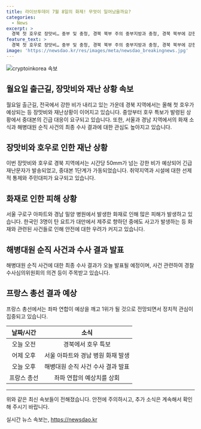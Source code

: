 ```yaml
---
title: 라이브투데이 7월 8일의 화제! 무엇이 일어났을까요?
categories:
  - News
excerpt: >
  경북 첫 호우로 장맛비… 중부 및 충청, 경북 북부 주의 중부지방과 충청, 경북 북부에 강한 비가 쏟아지고 있어, 재난문자가 발송됐다. 중대본은 1단계 경보를 발령하며 취약지역에 주민대피를 당부했다. 또한, 서울 아파트와 밀양 병원에서 화재가 발생하고 해병 순직사건의 최종 수사결과가 발표될 예정이다. 프랑스 총선에서는 깜짝 1위 예상되는 좌파 연합의 결과가 관심을 끌고 있다.
feature_text: >
  경북 첫 호우로 장맛비… 중부 및 충청, 경북 북부 주의 중부지방과 충청, 경북 북부에 강한 비가 쏟아지고 있어, 재난문자가 발송됐다. 중대본은 1단계 경보를 발령하며 취약지역에 주민대피를 당부했다. 또한, 서울 아파트와 밀양 병원에서 화재가 발생하고 해병 순직사건의 최종 수사결과가 발표될 예정이다. 프랑스 총선에서는 깜짝 1위 예상되는 좌파 연합의 결과가 관심을 끌고 있다.
image: 'https://newsdao.kr/res/images/meta/newsdao_breakingnews.jpg'
---
```


<p><img src="httpss://newsdao.kr/res/images/meta/newsdao_breakingnews.jpg" alt="cryptoinkorea 속보" /></p>

<h2>월요일 출근길, 장맛비와 재난 상황 속보</h2>

<p data-ke-size="size16">월요일 출근길, 전국에서 강한 비가 내리고 있는 가운데 경북 지역에서는 올해 첫 호우가 예상되는 등 장맛비와 재난상황이 이어지고 있습니다. 중앙부터 호우 특보가 발령된 상황에서 중대본의 긴급 대응이 요구되고 있습니다. 또한, 서울과 경남 지역에서의 화재 소식과 해병대원 순직 사건의 최종 수사 결과에 대한 관심도 높아지고 있습니다.</p>

<h2 data-ke-size="size26">장맛비와 호우로 인한 재난 상황</h2>

<p data-ke-size="size16">이번 장맛비와 호우로 경북 지역에서는 시간당 50mm가 넘는 강한 비가 예상되어 긴급재난문자가 발송되었고, 중대본 1단계가 가동되었습니다. 취약지역과 시설에 대한 선제적 통제와 주민대피가 요구되고 있습니다.</p>

<h2 data-ke-size="size26">화재로 인한 피해 상황</h2>

<p data-ke-size="size16">서울 구로구 아파트와 경남 밀양 병원에서 발생한 화재로 인해 많은 피해가 발생하고 있습니다. 한국인 3명이 탄 요트가 대만에서 제주로 향하던 중에도 사고가 발생하는 등 화재와 관련된 사건들로 인해 안전에 대한 우려가 커지고 있습니다.</p>

<h2 data-ke-size="size26">해병대원 순직 사건과 수사 결과 발표</h2>

<p data-ke-size="size16">해병대원 순직 사건에 대한 최종 수사 결과가 오늘 발표될 예정이며, 사건 관련하여 경찰 수사심의위원회의 의견 등이 주목받고 있습니다.</p>

<h2 data-ke-size="size26">프랑스 총선 결과 예상</h2>

<p data-ke-size="size16">프랑스 총선에서는 좌파 연합이 예상을 깨고 1위가 될 것으로 전망되면서 정치적 관심이 집중되고 있습니다.</p>

<table>
    <thead>
        <tr>
            <th style="text-align: center;">날짜/시간</th>
            <th style="text-align: center;">소식</th>
        </tr>
    </thead>
    <tbody>
        <tr>
            <td style="text-align: center;">오늘 오전</td>
            <td style="text-align: center;">경북에서 호우 특보</td>
        </tr>
        <tr>
            <td style="text-align: center;">어제 오후</td>
            <td style="text-align: center;">서울 아파트와 경남 병원 화재 발생</td>
        </tr>
        <tr>
            <td style="text-align: center;">오늘 오후</td>
            <td style="text-align: center;">해병대원 순직 사건 수사 결과 발표</td>
        </tr>
        <tr>
            <td style="text-align: center;">프랑스 총선</td>
            <td style="text-align: center;">좌파 연합의 예상치를 상회</td>
        </tr>
    </tbody>
</table>

<hr>

<p data-ke-size="size16">위와 같은 최신 속보들이 전해졌습니다. 안전에 주의하시고, 추가 소식은 계속해서 확인해 주시기 바랍니다.</p>
실시간 뉴스 속보는, <a href="https://newsdao.kr" rel="dofollow">https://newsdao.kr</a>


